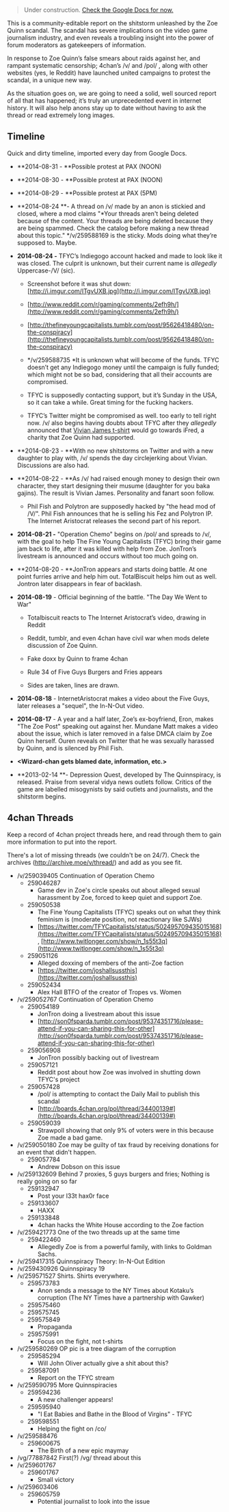 > Under construction. [Check the Google Docs for now.](https://docs.google.com/document/d/1SMLKR0jXRxvaBcug-inONGFR5GCJk9nyqksaLAGdPVw/edit)

This is a community-editable report on the shitstorm unleashed by the Zoe Quinn scandal. The scandal has severe implications on the video game journalism industry, and even reveals a troubling insight into the power of forum moderators as gatekeepers of information. 

In response to Zoe Quinn’s false smears about raids against her, and rampant systematic censorship; 4chan’s /v/ and /pol/ , along with other websites (yes, le Reddit) have launched united campaigns to protest the scandal, in a unique new way.

As the situation goes on, we are going to need a solid, well sourced report of all that has happened; it’s truly an unprecedented event in internet history. It will also help anons stay up to date without having to ask the thread or read extremely long images.

## Timeline

Quick and dirty timeline, imported every day from Google Docs.

* **2014-08-31 - **Possible protest at PAX (NOON)

* **2014-08-30 - **Possible protest at PAX (NOON)

* **2014-08-29 - **Possible protest at PAX (5PM)

* **2014-08-24 **- A thread on /v/ made by an anon is stickied and closed, where a mod claims "*Your threads aren't being deleted because of the content. Your threads are being deleted because they are being spammed. Check the catalog before making a new thread about this topic."  */v/259588169 is the sticky. Mods doing what they’re supposed to. Maybe.

* **2014-08-24 -** TFYC’s Indiegogo account hacked and made to look like it was closed. The culprit is unknown, but their current name is *allegedly* Uppercase-/V/ (sic).

    * Screenshot before it was shut down: [http://i.imgur.com/ITgvUXB.jpg](http://i.imgur.com/ITgvUXB.jpg)

    * [http://www.reddit.com/r/gaming/comments/2efh9h/](http://www.reddit.com/r/gaming/comments/2efh9h/)

    * [http://thefineyoungcapitalists.tumblr.com/post/95626418480/on-the-conspiracy](http://thefineyoungcapitalists.tumblr.com/post/95626418480/on-the-conspiracy)

    * */v/259588735 *It is unknown what will become of the funds. TFYC doesn’t get any Indiegogo money until the campaign is fully funded; which might not be so bad, considering that all their accounts are compromised. 

    * TFYC is supposedly contacting support, but it’s Sunday in the USA, so it can take a while. Great timing for the fucking hackers.

    * TFYC’s Twitter might be compromised as well. too early to tell right now.  /v/ also begins having doubts about TFYC after they *allegedly* announced that [Vivian James t-shirt](http://i0.kym-cdn.com/photos/images/original/000/817/256/b98.jpg) would go towards iFred, a charity that Zoe Quinn had supported.  

* **2014-08-23 - **With no new shitstorms on Twitter and with a new daughter to play with, /v/ spends the day circlejerking about Vivian. Discussions are also had.

* **2014-08-22 - **As /v/ had raised enough money to design their own character, they start designing their musume (daughter for you baka gajins). The result is Vivian James. Personality and fanart soon follow. 

    * Phil Fish and Polytron are supposedly hacked by "the head mod of /V/". Phil Fish announces that he is selling his Fez and Polytron IP. The Internet Aristocrat releases the second part of his report.

* **2014-08-21 -** "Operation Chemo" begins on /pol/ and spreads to /v/, with the goal to help The Fine Young Capitalists (TFYC) bring their game jam back to life, after it was killed with help from Zoe. JonTron’s livestream is announced and occurs without too much going on.

* **2014-08-20 - **JonTron appears and starts doing battle. At one point furries arrive and help him out. TotalBiscuit helps him out as well. Jontron later disappears in fear of backlash.

* **2014-08-19** - Official beginning of the battle. "The Day We Went to War"

    * Totalbiscuit reacts to The Internet Aristocrat’s video, drawing in Reddit

    * Reddit, tumblr, and even 4chan have civil war when mods delete discussion of Zoe Quinn.

    * Fake doxx by Quinn to frame 4chan

    * Rule 34 of Five Guys Burgers and Fries appears

    * Sides are taken, lines are drawn.

* **2014-08-18** - InternetAristocrat makes a video about the Five Guys, later releases a "sequel", the In-N-Out video.

* **2014-08-17** - A year and a half later, Zoe’s ex-boyfriend, Eron, makes "The Zoe Post" speaking out against her. Mundane Matt makes a video about the issue, which is later removed in a false DMCA claim by Zoe Quinn herself. Ouren reveals on Twitter that he was sexually harassed by Quinn, and is silenced by Phil Fish.

* **<Wizard-chan gets blamed date, information, etc.>**

* **2013-02-14 **- Depression Quest, developed by The Quinnspiracy, is released. Praise from several vidya news outlets follow. Critics of the game are labelled misogynists by said outlets and journalists, and the shitstorm begins.

## 4chan Threads

Keep a record of 4chan project threads here, and read through them to gain more information to put into the report.

There's a lot of missing threads (we couldn't be on 24/7). Check the archives (http://archive.moe/v/thread/) and add as you see fit.

*  /v/259039405 Continuation of Operation Chemo
    * 259046287
        * Game dev in Zoe's circle speaks out about alleged sexual harassment by Zoe, forced to keep quiet and support Zoe.
    * 259050538
        * The Fine Young Capitalists (TFYC) speaks out on what they think feminism is (moderate position, not reactionary like SJWs)
        * [https://twitter.com/TFYCapitalists/status/502495709435015168](https://twitter.com/TFYCapitalists/status/502495709435015168) , [http://www.twitlonger.com/show/n_1s55t3q](http://www.twitlonger.com/show/n_1s55t3q)
    * 259051126
        * Alleged doxxing of members of the anti-Zoe faction
        * [https://twitter.com/joshallsussthis](https://twitter.com/joshallsussthis)
    * 259052434
        * Alex Hall BTFO of the creator of Tropes vs. Women
* /v/259052767 Continuation of Operation Chemo
    * 259054189
        * JonTron doing a livestream about this issue
        * [http://son0fsparda.tumblr.com/post/95374351716/please-attend-if-you-can-sharing-this-for-other](http://son0fsparda.tumblr.com/post/95374351716/please-attend-if-you-can-sharing-this-for-other)
    * 259056908
        * JonTron possibly backing out of livestream
    * 259057121
        * Reddit post about how Zoe was involved in shutting down TFYC's project
    * 259057428
        * /pol/ is attempting to contact the Daily Mail to publish this scandal
        * [http://boards.4chan.org/pol/thread/34400139#](http://boards.4chan.org/pol/thread/34400139#)
    * 259059039
        * Strawpoll showing that only 9% of voters were in this because Zoe made a bad game.
* /v/259050180 Zoe may be guilty of tax fraud by receiving donations for an event that didn't happen.
    * 259057784
        * Andrew Dobson on this issue
* /v/259132609 Behind 7 proxies, 5 guys burgers and fries; Nothing is really going on so far
    * 259132947
        * Post your l33t hax0r face
    * 259133607
        * HAXX
    * 259133848
        * 4chan hacks the White House according to the Zoe faction
* /v/259421773 One of the two threads up at the same time
    *  259422460
        * Allegedly Zoe is from a powerful family, with links to Goldman Sachs.
* /v/259417315 Quinnspiracy Theory: In-N-Out Edition
* /v/259430926 Quinnspiracy 19
* /v/259571527 Shirts. Shirts everywhere.
    * 259573783 
        * Anon sends a message to the NY Times about Kotaku’s corruption (The NY Times have a partnership with Gawker)
    * 259575460
    * 259575745
    * 259575849
        * Propaganda
    * 259575991
        * Focus on the fight, not t-shirts
* /v/259580269 OP pic is a tree diagram of the corruption
    * 259585294
        * Will John Oliver actually give a shit about this?
    * 259587091
        * Report on the TFYC stream
* /v/259590795 More Quinnspiracies
    * 259594236
        * A new challenger appears!
    * 259595940
        * "I Eat Babies and Bathe in the Blood of Virgins" - TFYC
    * 259598551
        * Helping the fight on /co/
* /v/259588476
    * 259600675
        * The Birth of a new epic maymay
* /vg/77887842 First(?) /vg/ thread about this
*  /v/259601767	
    * 259601767
        * Small victory
* /v/259603406
    * 259605759
        * Potential journalist to look into the issue